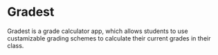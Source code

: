 Gradest
=======

Gradest is a grade calculator app, which allows students to use custamizable grading schemes to calculate their current grades in their class. 
